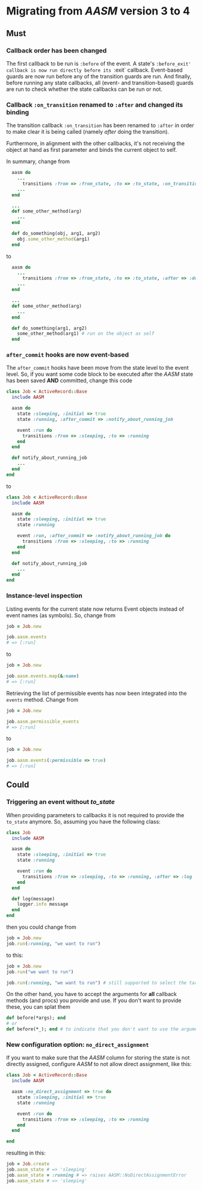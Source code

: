 # Migrating from _AASM_ version 3 to 4

## Must

### Callback order has been changed

The first callback to be run is `:before` of the event. A state's `:before_exit' callback
is now run directly before its `:exit` callback. Event-based guards are now run before
any of the transition guards are run. And finally, before running any state callbacks,
all (event- and transition-based) guards are run to check whether the state callbacks
can be run or not.


### Callback `:on_transition` renamed to `:after` and changed its binding

The transition callback `:on_transition` has been renamed to `:after` in order
to make clear it is being called (namely _after_ doing the transition).

Furthermore, in alignment with the other callbacks, it's not receiving the object
at hand as first parameter and binds the current object to self.

In summary, change from

```ruby
  aasm do
    ...
      transitions :from => :from_state, :to => :to_state, :on_transition => :do_something
    ...
  end

  ...
  def some_other_method(arg)
    ...
  end

  def do_something(obj, arg1, arg2)
    obj.some_other_method(arg1)
  end
```

to

```ruby
  aasm do
    ...
      transitions :from => :from_state, :to => :to_state, :after => :do_something
    ...
  end

  ...
  def some_other_method(arg)
    ...
  end

  def do_something(arg1, arg2)
    some_other_method(arg1) # run on the object as self
  end
```


### `after_commit` hooks are now event-based

The `after_commit` hooks have been move from the state level to the event level.
So, if you want some code block to be executed after the _AASM_ state has been
saved **AND** committed, change this code

```ruby
class Job < ActiveRecord::Base
  include AASM

  aasm do
    state :sleeping, :initial => true
    state :running, :after_commit => :notify_about_running_job

    event :run do
      transitions :from => :sleeping, :to => :running
    end
  end

  def notify_about_running_job
    ...
  end
end
```

to

```ruby
class Job < ActiveRecord::Base
  include AASM

  aasm do
    state :sleeping, :initial => true
    state :running

    event :run, :after_commit => :notify_about_running_job do
      transitions :from => :sleeping, :to => :running
    end
  end

  def notify_about_running_job
    ...
  end
end
```


### Instance-level inspection

Listing events for the current state now returns Event objects instead of event names (as symbols). So, change from

```ruby
job = Job.new

job.aasm.events
# => [:run]
```

to

```ruby
job = Job.new

job.aasm.events.map(&:name)
# => [:run]
```

Retrieving the list of permissible events has now been integrated into the `events` method. Change from

```ruby
job = Job.new

job.aasm.permissible_events
# => [:run]
```

to

```ruby
job = Job.new

job.aasm.events(:permissible => true)
# => [:run]
```


## Could

### Triggering an event without _to_state_

When providing parameters to callbacks it is not required to provide the `to_state`
anymore. So, assuming you have the following class:

```ruby
class Job
  include AASM

  aasm do
    state :sleeping, :initial => true
    state :running

    event :run do
      transitions :from => :sleeping, :to => :running, :after => :log
    end
  end

  def log(message)
    logger.info message
  end
end
```

then you could change from

```ruby
job = Job.new
job.run(:running, "we want to run")
```

to this:

```ruby
job = Job.new
job.run("we want to run")

job.run(:running, "we want to run") # still supported to select the target state (the _to_state_)
```

On the other hand, you have to accept the arguments for **all** callback methods (and procs)
you provide and use. If you don't want to provide these, you can splat them

```ruby
def before(*args); end
# or
def before(*_); end # to indicate that you don't want to use the arguments
```

### New configuration option: `no_direct_assignment`

If you want to make sure that the _AASM_ column for storing the state is not directly assigned,
configure _AASM_ to not allow direct assignment, like this:

```ruby
class Job < ActiveRecord::Base
  include AASM

  aasm :no_direct_assignment => true do
    state :sleeping, :initial => true
    state :running

    event :run do
      transitions :from => :sleeping, :to => :running
    end
  end

end
```

resulting in this:

```ruby
job = Job.create
job.aasm_state # => 'sleeping'
job.aasm_state = :running # => raises AASM::NoDirectAssignmentError
job.aasm_state # => 'sleeping'
```
